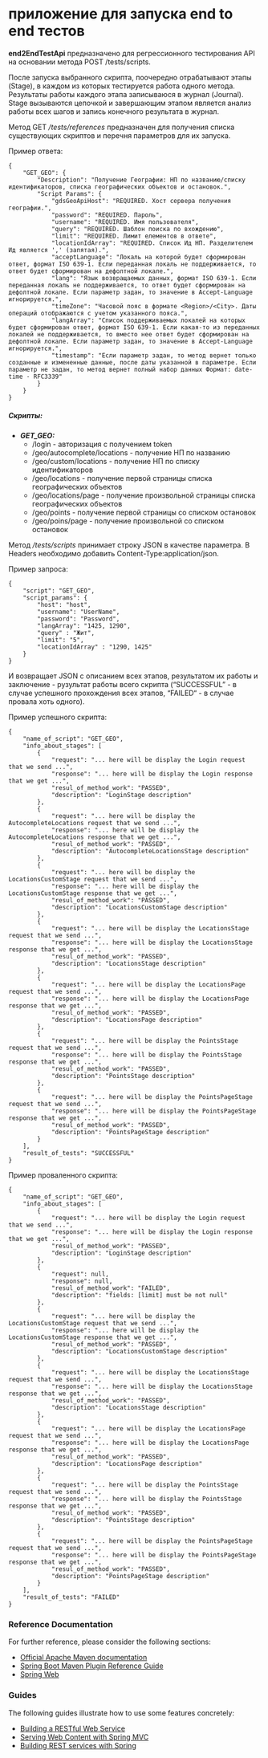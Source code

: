 # приложение для запуска end to end тестов

**end2EndTestApi** предназначено для регрессионного тестирования API на основании метода POST /tests/scripts.

После запуска выбранного скрипта, поочередно отрабатывают этапы (Stage), в каждом из которых тестируется работа одного метода.
Результаты работы каждого этапа записываюся в журнал (Journal).
Stage вызываются цепочкой и завершающим этапом является анализ работы всех шагов и запись конечного результата в журнал.  

Метод GET */tests/references* предназначен для получения списка существующих скриптов и перечня параметров для их запуска.

Пример ответа:
```
{
    "GET_GEO": {
        "Description": "Получение Географии: НП по названию/списку идентификаторов, списка географических объектов и остановок.",
        "Script Params": {
            "gdsGeoApiHost": "REQUIRED. Хост сервера получения географии.",
            "password": "REQUIRED. Пароль",
            "username": "REQUIRED. Имя пользователя",
            "query": "REQUIRED. Шаблон поиска по вхождению",
            "limit": "REQUIRED. Лимит елементов в ответе",
            "locationIdArray": "REQUIRED. Список Ид НП. Разделителем Ид является ',' (запятая).",
            "acceptLanguage": "Локаль на которой будет сформирован ответ, формат ISO 639-1. Если переданная локаль не поддерживается, то ответ будет сформирован на дефолтной локале.",
            "lang": "Язык возвращаемых данных, формат ISO 639-1. Если переданная локаль не поддерживается, то ответ будет сформирован на дефолтной локале. Если параметр задан, то значение в Accept-Language игнорируется.",
            "timeZone": "Часовой пояс в формате <Region>/<City>. Даты операций отображаются с учетом указанного пояса.",
            "langArray": "Список поддерживаемых локалей на которых будет сформирован ответ, формат ISO 639-1. Если какая-то из переданных локалей не поддерживается, то вместо нее ответ будет сформирован на дефолтной локале. Если параметр задан, то значение в Accept-Language игнорируется.",
            "timestamp": "Если параметр задан, то метод вернет только созданные и измененные данные, после даты указанной в параметре. Если параметр не задан, то метод вернет полный набор данных Формат: date-time - RFC3339"
        }
    }
}
```

##### Скрипты:
* ***GET_GEO:***
  * ​/login - авторизация с получением token
  * ​/geo​/autocomplete​/locations - получение НП по названию
  * ​​/geo​/custom​/locations - получение НП по списку идентификаторов
  * /geo​/locations - получение первой страницы списка географических объектов
  * /geo​/locations/page - получение произвольной страницы списка географических объектов
  * ​​/geo​/points - получение первой страницы со списком остановок
  * ​​/geo​/poins/page - получение произвольной со списком остановок

Метод */tests/scripts* принимает строку JSON в качестве параметра.
В Headers необходимо добавить Content-Type:application/json.

Пример запроса:
```
{
	"script": "GET_GEO",
	"script_params": {
		"host": "host",
		"username": "UserName",
		"password": "Password",
		"langArray": "1425, 1290",
		"query" : "Жит",
		"limit": "5",
		"locationIdArray" : "1290, 1425"
	}
}
```

И возвращает JSON с описанием всех этапов, результатом их работы и заключение - рузультат работы всего скрипта (“SUCCESSFUL” - в случае успешного прохождения всех этапов, “FAILED“ - в случае провала хоть одного).

Пример успешного скрипта:
```
{
    "name_of_script": "GET_GEO",
    "info_about_stages": [
        {
            "request": "... here will be display the Login request that we send ...",
            "response": "... here will be display the Login response that we get ...",
            "resul_of_method_work": "PASSED",
            "description": "LoginStage description"
        },
        {
            "request": "... here will be display the AutocompleteLocations request that we send ...",
            "response": "... here will be display the AutocompleteLocations response that we get ...",
            "resul_of_method_work": "PASSED",
            "description": "AutocompleteLocationsStage description"
        },
        {
            "request": "... here will be display the LocationsCustomStage request that we send ...",
            "response": "... here will be display the LocationsCustomStage response that we get ...",
            "resul_of_method_work": "PASSED",
            "description": "LocationsCustomStage description"
        },
        {
            "request": "... here will be display the LocationsStage request that we send ...",
            "response": "... here will be display the LocationsStage response that we get ...",
            "resul_of_method_work": "PASSED",
            "description": "LocationsStage description"
        },
        {
            "request": "... here will be display the LocationsPage request that we send ...",
            "response": "... here will be display the LocationsPage response that we get ...",
            "resul_of_method_work": "PASSED",
            "description": "LocationsPage description"
        },
        {
            "request": "... here will be display the PointsStage request that we send ...",
            "response": "... here will be display the PointsStage response that we get ...",
            "resul_of_method_work": "PASSED",
            "description": "PointsStage description"
        },
        {
            "request": "... here will be display the PointsPageStage request that we send ...",
            "response": "... here will be display the PointsPageStage response that we get ...",
            "resul_of_method_work": "PASSED",
            "description": "PointsPageStage description"
        }
    ],
    "result_of_tests": "SUCCESSFUL"
}
```

Пример проваленного скрипта:
```
{
    "name_of_script": "GET_GEO",
    "info_about_stages": [
        {
            "request": "... here will be display the Login request that we send ...",
            "response": "... here will be display the Login response that we get ...",
            "resul_of_method_work": "PASSED",
            "description": "LoginStage description"
        },
        {
            "request": null,
            "response": null,
            "resul_of_method_work": "FAILED",
            "description": "fields: [limit] must be not null"
        },
        {
            "request": "... here will be display the LocationsCustomStage request that we send ...",
            "response": "... here will be display the LocationsCustomStage response that we get ...",
            "resul_of_method_work": "PASSED",
            "description": "LocationsCustomStage description"
        },
        {
            "request": "... here will be display the LocationsStage request that we send ...",
            "response": "... here will be display the LocationsStage response that we get ...",
            "resul_of_method_work": "PASSED",
            "description": "LocationsStage description"
        },
        {
            "request": "... here will be display the LocationsPage request that we send ...",
            "response": "... here will be display the LocationsPage response that we get ...",
            "resul_of_method_work": "PASSED",
            "description": "LocationsPage description"
        },
        {
            "request": "... here will be display the PointsStage request that we send ...",
            "response": "... here will be display the PointsStage response that we get ...",
            "resul_of_method_work": "PASSED",
            "description": "PointsStage description"
        },
        {
            "request": "... here will be display the PointsPageStage request that we send ...",
            "response": "... here will be display the PointsPageStage response that we get ...",
            "resul_of_method_work": "PASSED",
            "description": "PointsPageStage description"
        }
    ],
    "result_of_tests": "FAILED"
}
```

### Reference Documentation
For further reference, please consider the following sections:

* [Official Apache Maven documentation](https://maven.apache.org/guides/index.html)
* [Spring Boot Maven Plugin Reference Guide](https://docs.spring.io/spring-boot/docs/2.2.4.RELEASE/maven-plugin/)
* [Spring Web](https://docs.spring.io/spring-boot/docs/2.2.4.RELEASE/reference/htmlsingle/#boot-features-developing-web-applications)

### Guides
The following guides illustrate how to use some features concretely:

* [Building a RESTful Web Service](https://spring.io/guides/gs/rest-service/)
* [Serving Web Content with Spring MVC](https://spring.io/guides/gs/serving-web-content/)
* [Building REST services with Spring](https://spring.io/guides/tutorials/bookmarks/)